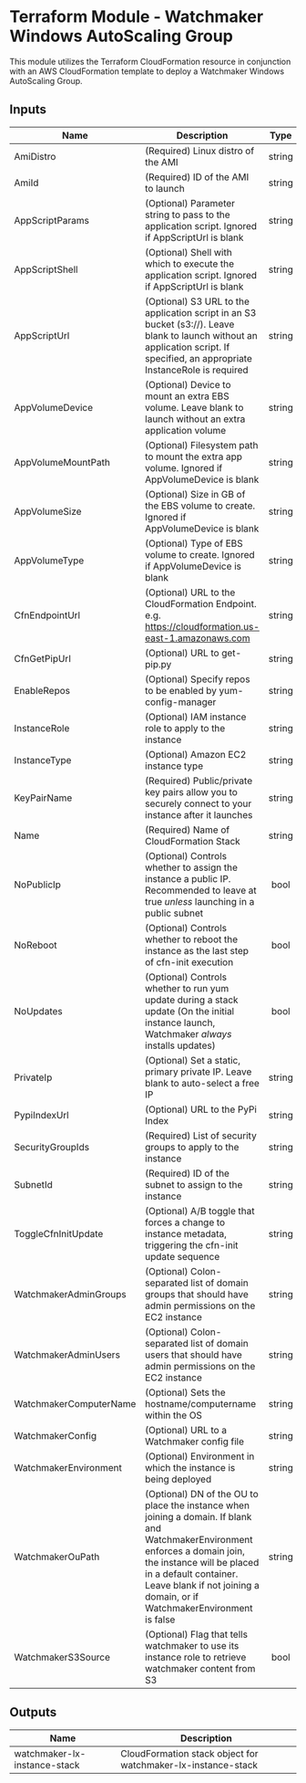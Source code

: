 # Terraform Module - Watchmaker Windows AutoScaling Group

This module utilizes the Terraform CloudFormation resource in conjunction
with an AWS CloudFormation template to deploy a Watchmaker Windows AutoScaling Group.

## Inputs

| Name | Description | Type | Default | Required |
|------|-------------|:----:|:-----:|:-----:|
| AmiDistro | (Required) Linux distro of the AMI | string | n/a | yes |
| AmiId | (Required) ID of the AMI to launch | string | n/a | yes |
| AppScriptParams | (Optional) Parameter string to pass to the application script. Ignored if AppScriptUrl is blank | string | `"null"` | no |
| AppScriptShell | (Optional) Shell with which to execute the application script. Ignored if AppScriptUrl is blank | string | `"bash"` | no |
| AppScriptUrl | (Optional) S3 URL to the application script in an S3 bucket (s3://). Leave blank to launch without an application script. If specified, an appropriate InstanceRole is required | string | `"null"` | no |
| AppVolumeDevice | (Optional) Device to mount an extra EBS volume. Leave blank to launch without an extra application volume | string | `"null"` | no |
| AppVolumeMountPath | (Optional) Filesystem path to mount the extra app volume. Ignored if AppVolumeDevice is blank | string | `"/opt/data"` | no |
| AppVolumeSize | (Optional) Size in GB of the EBS volume to create. Ignored if AppVolumeDevice is blank | string | `"1"` | no |
| AppVolumeType | (Optional) Type of EBS volume to create. Ignored if AppVolumeDevice is blank | string | `"gp2"` | no |
| CfnEndpointUrl | (Optional) URL to the CloudFormation Endpoint. e.g. https://cloudformation.us-east-1.amazonaws.com | string | `"https://cloudformation.us-east-1.amazonaws.com"` | no |
| CfnGetPipUrl | (Optional) URL to get-pip.py | string | `"https://bootstrap.pypa.io/2.6/get-pip.py"` | no |
| EnableRepos | (Optional) Specify repos to be enabled by yum-config-manager | string | `"null"` | no |
| InstanceRole | (Optional) IAM instance role to apply to the instance | string | `"null"` | no |
| InstanceType | (Optional) Amazon EC2 instance type | string | `"t2.micro"` | no |
| KeyPairName | (Required) Public/private key pairs allow you to securely connect to your instance after it launches | string | n/a | yes |
| Name | (Required) Name of CloudFormation Stack | string | n/a | yes |
| NoPublicIp | (Optional) Controls whether to assign the instance a public IP. Recommended to leave at true _unless_ launching in a public subnet | bool | `"true"` | no |
| NoReboot | (Optional) Controls whether to reboot the instance as the last step of cfn-init execution | bool | `"false"` | no |
| NoUpdates | (Optional) Controls whether to run yum update during a stack update (On the initial instance launch, Watchmaker _always_ installs updates) | bool | `"false"` | no |
| PrivateIp | (Optional) Set a static, primary private IP. Leave blank to auto-select a free IP | string | `"null"` | no |
| PypiIndexUrl | (Optional) URL to the PyPi Index | string | `"https://pypi.org/simple"` | no |
| SecurityGroupIds | (Required) List of security groups to apply to the instance | string | n/a | yes |
| SubnetId | (Required) ID of the subnet to assign to the instance | string | n/a | yes |
| ToggleCfnInitUpdate | (Optional) A/B toggle that forces a change to instance metadata, triggering the cfn-init update sequence | string | `"A"` | no |
| WatchmakerAdminGroups | (Optional) Colon-separated list of domain groups that should have admin permissions on the EC2 instance | string | `"null"` | no |
| WatchmakerAdminUsers | (Optional) Colon-separated list of domain users that should have admin permissions on the EC2 instance | string | `"null"` | no |
| WatchmakerComputerName | (Optional) Sets the hostname/computername within the OS | string | `"null"` | no |
| WatchmakerConfig | (Optional) URL to a Watchmaker config file | string | `"null"` | no |
| WatchmakerEnvironment | (Optional) Environment in which the instance is being deployed | string | `"null"` | no |
| WatchmakerOuPath | (Optional) DN of the OU to place the instance when joining a domain. If blank and WatchmakerEnvironment enforces a domain join, the instance will be placed in a default container. Leave blank if not joining a domain, or if WatchmakerEnvironment is false | string | `"null"` | no |
| WatchmakerS3Source | (Optional) Flag that tells watchmaker to use its instance role to retrieve watchmaker content from S3 | bool | `"false"` | no |

## Outputs

| Name | Description |
|------|-------------|
| watchmaker-lx-instance-stack | CloudFormation stack object for watchmaker-lx-instance-stack |

